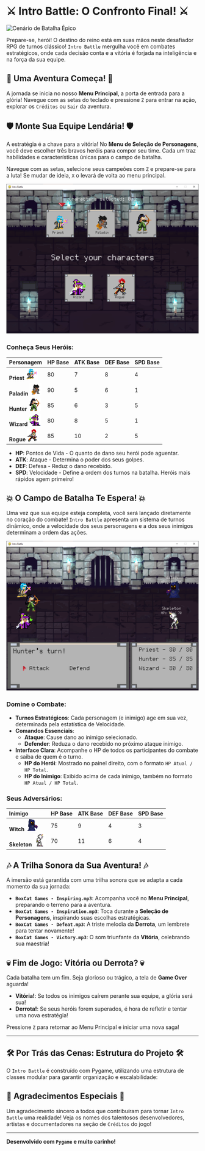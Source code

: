 ﻿# ⚔️ Intro Battle: O Confronto Final! ⚔️

![Cenário de Batalha Épico](Prints/SplashArtCropped.png)

Prepare-se, herói! O destino do reino está em suas mãos neste desafiador RPG de turnos clássico! `Intro Battle` mergulha você em combates estratégicos, onde cada decisão conta e a vitória é forjada na inteligência e na força da sua equipe.

## 🚀 Uma Aventura Começa! 🚀

A jornada se inicia no nosso **Menu Principal**, a porta de entrada para a glória! Navegue com as setas do teclado e pressione `Z` para entrar na ação, explorar os `Créditos` ou `Sair` da aventura.

## 🛡️ Monte Sua Equipe Lendária! 🛡️

A estratégia é a chave para a vitória! No **Menu de Seleção de Personagens**, você deve escolher três bravos heróis para compor seu time. Cada um traz habilidades e características únicas para o campo de batalha.

Navegue com as setas, selecione seus campeões com `Z` e prepare-se para a luta! Se mudar de ideia, `X` o levará de volta ao menu principal.

![Tela de Seleção de Personagens](Prints/Menu%20do%20Jogo.png)

### Conheça Seus Heróis:

| Personagem | HP Base | ATK Base | DEF Base | SPD Base |
| :--------- | :------ | :------- | :------- | :------- |
| **Priest** ![Priest Sprite](Personagens/clerigo(sem_sombra).png) | 80      | 7        | 8        | 4        |
| **Paladin** ![Paladin Sprite](Personagens/paladino.png) | 90      | 5        | 6        | 1        |
| **Hunter** ![Hunter Sprite](Personagens/cacadora.png) | 85      | 6        | 3        | 5        |
| **Wizard** ![Wizard Sprite](Personagens/mago(final).png) | 80      | 8        | 5        | 1        |
| **Rogue** ![Rogue Sprite](Personagens/vampiro.png) | 85      | 10       | 2        | 5        |

* **HP**: Pontos de Vida - O quanto de dano seu herói pode aguentar.
* **ATK**: Ataque - Determina o poder dos seus golpes.
* **DEF**: Defesa - Reduz o dano recebido.
* **SPD**: Velocidade - Define a ordem dos turnos na batalha. Heróis mais rápidos agem primeiro!

## 💥 O Campo de Batalha Te Espera! 💥

Uma vez que sua equipe esteja completa, você será lançado diretamente no coração do combate! `Intro Battle` apresenta um sistema de turnos dinâmico, onde a velocidade dos seus personagens e a dos seus inimigos determinam a ordem das ações.

![Interface de Batalha](Prints/Menu%20de%20Batalha.png)

### Domine o Combate:

* **Turnos Estratégicos**: Cada personagem (e inimigo) age em sua vez, determinada pela estatística de Velocidade.
* **Comandos Essenciais**:
    * **Ataque**: Cause dano ao inimigo selecionado.
    * **Defender**: Reduza o dano recebido no próximo ataque inimigo.
* **Interface Clara**: Acompanhe o HP de todos os participantes do combate e saiba de quem é o turno.
    * **HP do Herói**: Mostrado no painel direito, com o formato `HP Atual / HP Total`.
    * **HP do Inimigo**: Exibido acima de cada inimigo, também no formato `HP Atual / HP Total`.

### Seus Adversários:

| Inimigo  | HP Base | ATK Base | DEF Base | SPD Base |
| :------- | :------ | :------- | :------- | :------- |
| **Witch** ![Witch Sprite](Personagens/bruxa.png)     | 75      | 9        | 4        | 3        |
| **Skeleton** ![Skeleton Sprite](Personagens/caveira.png) | 70      | 11       | 6        | 4        |

## 🎶 A Trilha Sonora da Sua Aventura! 🎶

A imersão está garantida com uma trilha sonora que se adapta a cada momento da sua jornada:

* **`BoxCat Games - Inspiring.mp3`**: Acompanha você no **Menu Principal**, preparando o terreno para a aventura.
* **`BoxCat Games - Inspiration.mp3`**: Toca durante a **Seleção de Personagens**, inspirando suas escolhas estratégicas.
* **`BoxCat Games - Defeat.mp3`**: A triste melodia da **Derrota**, um lembrete para tentar novamente!
* **`BoxCat Games - Victory.mp3`**: O som triunfante da **Vitória**, celebrando sua maestria!

## 💀 Fim de Jogo: Vitória ou Derrota? 💀

Cada batalha tem um fim. Seja glorioso ou trágico, a tela de **Game Over** aguarda!

* **Vitória!**: Se todos os inimigos caírem perante sua equipe, a glória será sua!
* **Derrota!**: Se seus heróis forem superados, é hora de refletir e tentar uma nova estratégia!

Pressione `Z` para retornar ao Menu Principal e iniciar uma nova saga!

---

## 🛠️ Por Trás das Cenas: Estrutura do Projeto 🛠️

O `Intro Battle` é construído com Pygame, utilizando uma estrutura de classes modular para garantir organização e escalabilidade:

## 💖 Agradecimentos Especiais 💖

Um agradecimento sincero a todos que contribuíram para tornar `Intro Battle` uma realidade! Veja os nomes dos talentosos desenvolvedores, artistas e documentadores na seção de `Créditos` do jogo!

---

**Desenvolvido com `Pygame` e muito carinho!**